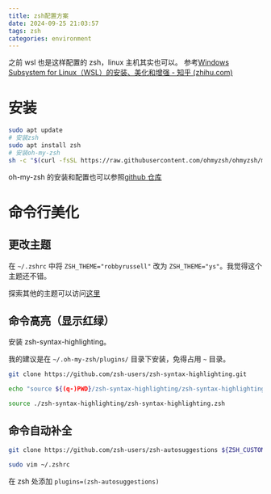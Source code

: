 ```yaml
---
title: zsh配置方案
date: 2024-09-25 21:03:57
tags: zsh
categories: environment
---
```


<meta name="referrer" content="no-referrer" />

之前 wsl 也是这样配置的 zsh，linux 主机其实也可以。
参考[Windows Subsystem for Linux（WSL）的安装、美化和增强 - 知乎 (zhihu.com)](https://zhuanlan.zhihu.com/p/340851697)

# 安装

```sh
sudo apt update
# 安装zsh
sudo apt install zsh
# 安装oh-my-zsh
sh -c "$(curl -fsSL https://raw.githubusercontent.com/ohmyzsh/ohmyzsh/master/tools/install.sh)"
```

oh-my-zsh 的安装和配置也可以参照[github 仓库](https://github.com/ohmyzsh/ohmyzsh/tree/master)

# 命令行美化

## 更改主题

在 `~/.zshrc` 中将 `ZSH_THEME="robbyrussell"` 改为 `ZSH_THEME="ys"`。我觉得这个主题还不错。

探索其他的主题可以访问[这里](https://github.com/ohmyzsh/ohmyzsh/wiki/External-themes)

## 命令高亮（显示红绿）

安装 zsh-syntax-highlighting。

我的建议是在 `~/.oh-my-zsh/plugins/` 目录下安装，免得占用 `~` 目录。

```bash
git clone https://github.com/zsh-users/zsh-syntax-highlighting.git
```

```bash
echo "source ${(q-)PWD}/zsh-syntax-highlighting/zsh-syntax-highlighting.zsh" >> ${ZDOTDIR:-$HOME}/.zshrc
```

```bash
source ./zsh-syntax-highlighting/zsh-syntax-highlighting.zsh
```

## 命令自动补全

```bash
git clone https://github.com/zsh-users/zsh-autosuggestions ${ZSH_CUSTOM:-~/.oh-my-zsh/custom}/plugins/zsh-autosuggestions
```

```bash
sudo vim ~/.zshrc
```

在 zsh 处添加 `plugins=(zsh-autosuggestions)`
